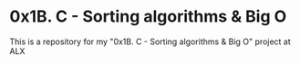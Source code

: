 # 0x1B. C - Sorting algorithms & Big O

This is a repository for my
"0x1B. C - Sorting algorithms & Big O" project at ALX
